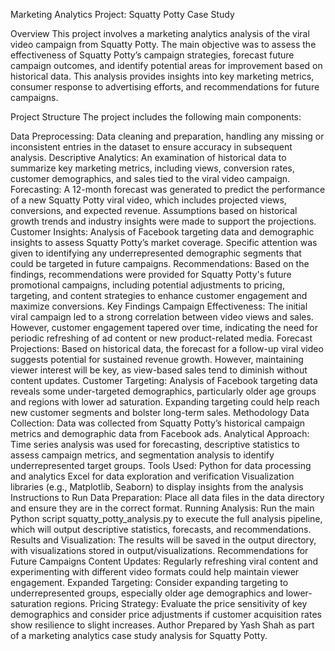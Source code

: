 Marketing Analytics Project: Squatty Potty Case Study

Overview
This project involves a marketing analytics analysis of the viral video campaign from Squatty Potty. The main objective was to assess the effectiveness of Squatty Potty’s campaign strategies, forecast future campaign outcomes, and identify potential areas for improvement based on historical data. This analysis provides insights into key marketing metrics, consumer response to advertising efforts, and recommendations for future campaigns.

Project Structure
The project includes the following main components:

Data Preprocessing: Data cleaning and preparation, handling any missing or inconsistent entries in the dataset to ensure accuracy in subsequent analysis.
Descriptive Analytics: An examination of historical data to summarize key marketing metrics, including views, conversion rates, customer demographics, and sales tied to the viral video campaign.
Forecasting: A 12-month forecast was generated to predict the performance of a new Squatty Potty viral video, which includes projected views, conversions, and expected revenue. Assumptions based on historical growth trends and industry insights were made to support the projections.
Customer Insights: Analysis of Facebook targeting data and demographic insights to assess Squatty Potty’s market coverage. Specific attention was given to identifying any underrepresented demographic segments that could be targeted in future campaigns.
Recommendations: Based on the findings, recommendations were provided for Squatty Potty's future promotional campaigns, including potential adjustments to pricing, targeting, and content strategies to enhance customer engagement and maximize conversions.
Key Findings
Campaign Effectiveness: The initial viral campaign led to a strong correlation between video views and sales. However, customer engagement tapered over time, indicating the need for periodic refreshing of ad content or new product-related media.
Forecast Projections: Based on historical data, the forecast for a follow-up viral video suggests potential for sustained revenue growth. However, maintaining viewer interest will be key, as view-based sales tend to diminish without content updates.
Customer Targeting: Analysis of Facebook targeting data reveals some under-targeted demographics, particularly older age groups and regions with lower ad saturation. Expanding targeting could help reach new customer segments and bolster long-term sales.
Methodology
Data Collection: Data was collected from Squatty Potty’s historical campaign metrics and demographic data from Facebook ads.
Analytical Approach: Time series analysis was used for forecasting, descriptive statistics to assess campaign metrics, and segmentation analysis to identify underrepresented target groups.
Tools Used:
Python for data processing and analytics
Excel for data exploration and verification
Visualization libraries (e.g., Matplotlib, Seaborn) to display insights from the analysis
Instructions to Run
Data Preparation: Place all data files in the data directory and ensure they are in the correct format.
Running Analysis: Run the main Python script squatty_potty_analysis.py to execute the full analysis pipeline, which will output descriptive statistics, forecasts, and recommendations.
Results and Visualization: The results will be saved in the output directory, with visualizations stored in output/visualizations.
Recommendations for Future Campaigns
Content Updates: Regularly refreshing viral content and experimenting with different video formats could help maintain viewer engagement.
Expanded Targeting: Consider expanding targeting to underrepresented groups, especially older age demographics and lower-saturation regions.
Pricing Strategy: Evaluate the price sensitivity of key demographics and consider price adjustments if customer acquisition rates show resilience to slight increases.
Author
Prepared by Yash Shah as part of a marketing analytics case study analysis for Squatty Potty.

